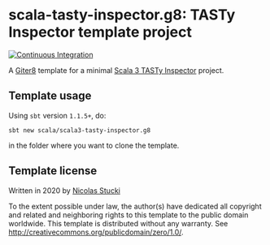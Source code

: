 scala-tasty-inspector.g8: TASTy Inspector template project
=================
[![Continuous Integration](https://github.com/scala/scala3-tasty-inspector.g8/actions/workflows/ci.yml/badge.svg)](https://github.com/scala/scala3-tasty-inspector.g8/actions/workflows/ci.yml)

A [Giter8][g8] template for a minimal [Scala 3 TASTy Inspector] project.

Template usage
--------------
Using `sbt` version `1.1.5+`, do:
```
sbt new scala/scala3-tasty-inspector.g8
```
in the folder where you want to clone the template.

Template license
----------------
Written in 2020 by [Nicolas Stucki]

To the extent possible under law, the author(s) have dedicated all copyright and related
and neighboring rights to this template to the public domain worldwide.
This template is distributed without any warranty. See <http://creativecommons.org/publicdomain/zero/1.0/>.

[g8]: http://www.foundweekends.org/giter8/
[Scala 3 TASTy Inspector]: https://docs.scala-lang.org/scala3/reference/metaprogramming/tasty-inspect.html
[Nicolas Stucki]: https://github.com/nicolasstucki
